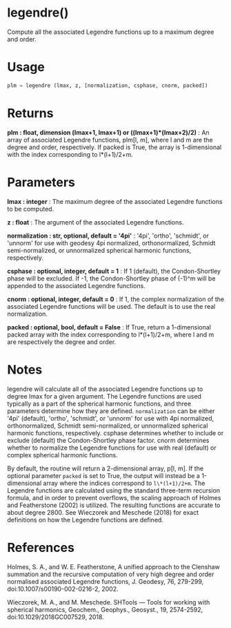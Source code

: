 # legendre()

Compute all the associated Legendre functions up to a maximum degree and
order.

# Usage

```python
plm = legendre (lmax, z, [normalization, csphase, cnorm, packed])
```

# Returns

**plm : float, dimension (lmax+1, lmax+1) or ((lmax+1)\*(lmax+2)/2)**
:   An array of associated Legendre functions, plm[l, m], where l and m
        are the degree and order, respectively. If packed is True, the array
        is 1-dimensional with the index corresponding to l\*(l+1)/2+m.

# Parameters

**lmax : integer**
:   The maximum degree of the associated Legendre functions to be computed.

**z : float**
:   The argument of the associated Legendre functions.

**normalization : str, optional, default = '4pi'**
:   '4pi', 'ortho', 'schmidt', or 'unnorm' for use with geodesy 4pi
        normalized, orthonormalized, Schmidt semi-normalized, or unnormalized
        spherical harmonic functions, respectively.

**csphase : optional, integer, default = 1**
:   If 1 (default), the Condon-Shortley phase will be excluded. If -1, the
        Condon-Shortley phase of (-1)^m will be appended to the associated
        Legendre functions.

**cnorm : optional, integer, default = 0**
:   If 1, the complex normalization of the associated Legendre functions
        will be used. The default is to use the real normalization.

**packed : optional, bool, default = False**
:   If True, return a 1-dimensional packed array with the index
        corresponding to l\*(l+1)/2+m, where l and m are respectively the
        degree and order.

# Notes

legendre will calculate all of the associated Legendre functions up to
degree lmax for a given argument. The Legendre functions are used typically
as a part of the spherical harmonic functions, and three parameters
determine how they are defined. `normalization` can be either '4pi'
(default), 'ortho', 'schmidt', or 'unnorm' for use with 4pi normalized,
orthonormalized, Schmidt semi-normalized, or unnormalized spherical
harmonic functions, respectively. csphase determines whether to include
or exclude (default) the Condon-Shortley phase factor. cnorm determines
whether to normalize the Legendre functions for use with real (default)
or complex spherical harmonic functions.

By default, the routine will return a 2-dimensional array, p[l, m]. If the
optional parameter `packed` is set to True, the output will instead be a
1-dimensional array where the indices correspond to `l\*(l+1)/2+m`. The
Legendre functions are calculated using the standard three-term recursion
formula, and in order to prevent overflows, the scaling approach of Holmes
and Featherstone (2002) is utilized. The resulting functions are accurate
to about degree 2800. See Wieczorek and Meschede (2018) for exact
definitions on how the Legendre functions are defined.

# References

Holmes, S. A., and W. E. Featherstone, A unified approach to the Clenshaw
summation and the recursive computation of very high degree and order
normalised associated Legendre functions, J. Geodesy, 76, 279-299,
doi:10.1007/s00190-002-0216-2, 2002.

Wieczorek, M. A., and M. Meschede. SHTools — Tools for working with
spherical harmonics, Geochem., Geophys., Geosyst., 19, 2574-2592,
doi:10.1029/2018GC007529, 2018.
    